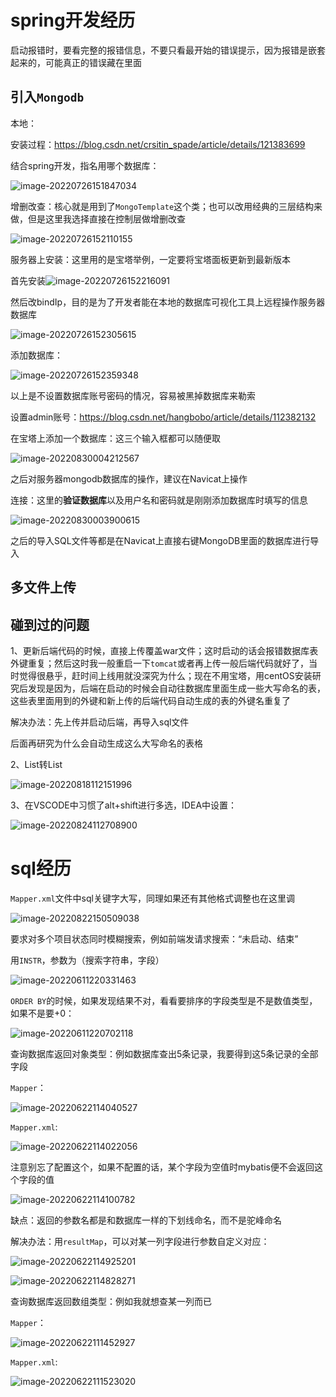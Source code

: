 # spring开发经历

启动报错时，要看完整的报错信息，不要只看最开始的错误提示，因为报错是嵌套起来的，可能真正的错误藏在里面



## 引入`Mongodb`

本地：

安装过程：https://blog.csdn.net/crsitin_spade/article/details/121383699

结合spring开发，指名用哪个数据库：

![image-20220726151847034](README/image-20220726151847034.png)

增删改查：核心就是用到了`MongoTemplate`这个类；也可以改用经典的三层结构来做，但是这里我选择直接在控制层做增删改查

![image-20220726152110155](README/image-20220726152110155.png)

服务器上安装：这里用的是宝塔举例，一定要将宝塔面板更新到最新版本

首先安装![image-20220726152216091](README/image-20220726152216091.png)

然后改bindIp，目的是为了开发者能在本地的数据库可视化工具上远程操作服务器数据库

![image-20220726152305615](README/image-20220726152305615.png)

添加数据库：

![image-20220726152359348](README/image-20220726152359348.png)



以上是不设置数据库账号密码的情况，容易被黑掉数据库来勒索

设置admin账号：https://blog.csdn.net/hangbobo/article/details/112382132

在宝塔上添加一个数据库：这三个输入框都可以随便取

![image-20220830004212567](README/image-20220830004212567.png)

之后对服务器mongodb数据库的操作，建议在Navicat上操作

连接：这里的**验证数据库**以及用户名和密码就是刚刚添加数据库时填写的信息

![image-20220830003900615](README/image-20220830003900615.png)

之后的导入SQL文件等都是在Navicat上直接右键MongoDB里面的数据库进行导入



## 多文件上传









## 碰到过的问题

1、更新后端代码的时候，直接上传覆盖war文件；这时启动的话会报错数据库表外键重复；然后这时我一般重启一下`tomcat`或者再上传一般后端代码就好了，当时觉得很悬乎，赶时间上线用就没深究为什么；现在不用宝塔，用centOS安装研究后发现是因为，后端在启动的时候会自动往数据库里面生成一些大写命名的表，这些表里面用到的外键和新上传的后端代码自动生成的表的外键名重复了

解决办法：先上传并启动后端，再导入sql文件

后面再研究为什么会自动生成这么大写命名的表格

2、List<String>转List<Integer>

![image-20220818112151996](README/image-20220818112151996.png)

3、在VSCODE中习惯了alt+shift进行多选，IDEA中设置：

![image-20220824112708900](README/image-20220824112708900.png)

# sql经历

`Mapper.xml`文件中sql关键字大写，同理如果还有其他格式调整也在这里调

![image-20220822150509038](README/image-20220822150509038.png)



要求对多个项目状态同时模糊搜索，例如前端发请求搜索：“未启动、结束”

用`INSTR`，参数为（搜索字符串，字段）

![image-20220611220331463](README/image-20220611220331463.png)



`ORDER BY`的时候，如果发现结果不对，看看要排序的字段类型是不是数值类型，如果不是要+0：

![image-20220611220702118](README/image-20220611220702118.png)



查询数据库返回对象类型：例如数据库查出5条记录，我要得到这5条记录的全部字段



`Mapper`：

![image-20220622114040527](README/image-20220622114040527.png)

`Mapper.xml`:

![image-20220622114022056](README/image-20220622114022056.png)

注意别忘了配置这个，如果不配置的话，某个字段为空值时mybatis便不会返回这个字段的值

![image-20220622114100782](README/image-20220622114100782.png)

缺点：返回的参数名都是和数据库一样的下划线命名，而不是驼峰命名

解决办法：用`resultMap`，可以对某一列字段进行参数自定义对应：

![image-20220622114925201](README/image-20220622114925201.png)

![image-20220622114828271](README/image-20220622114828271.png)



查询数据库返回数组类型：例如我就想查某一列而已

`Mapper`：

![image-20220622111452927](README/image-20220622111452927.png)

`Mapper.xml`:

![image-20220622111523020](README/image-20220622111523020.png)